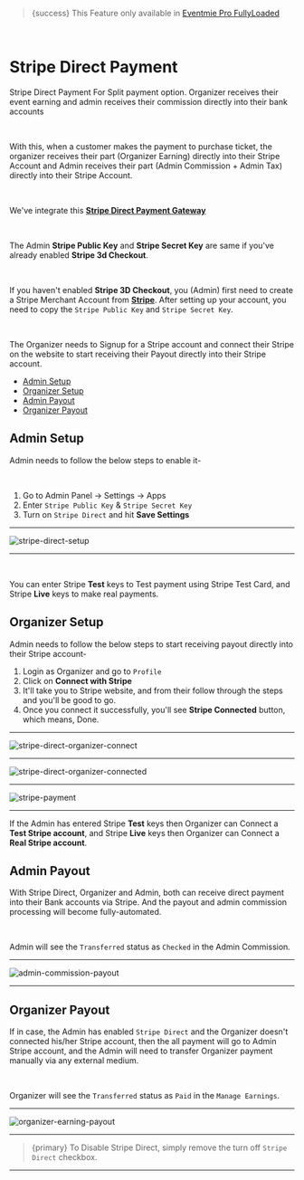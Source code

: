 > {success} This Feature only available in [Eventmie Pro FullyLoaded](https://classiebit.com/eventmie-pro-fullyloaded)

<br>

# Stripe Direct Payment

Stripe Direct Payment For Split payment option. Organizer receives their event earning and admin receives their commission directly into their bank accounts

<br>

With this, when a customer makes the payment to purchase ticket, the organizer receives their part (Organizer Earning) directly into their Stripe Account and Admin receives their part (Admin Commission + Admin Tax) directly into their Stripe Account.

<br>

We've integrate this **[Stripe Direct Payment Gateway](https://stripe.com/docs/connect/enable-payment-acceptance-guide?platform=web)**

<br>

The Admin **Stripe Public Key** and **Stripe Secret Key** are same if you've already enabled **Stripe 3d Checkout**.

<br>

If you haven't enabled **Stripe 3D Checkout**, you (Admin) first need to create a Stripe Merchant Account from **[Stripe](https://stripe.com)**. After setting up your account, you need to copy the `Stripe Public Key` and `Stripe Secret Key`.

<br>

The Organizer needs to Signup for a Stripe account and connect their Stripe on the website to start receiving their Payout directly into their Stripe account.

-   [Admin Setup](#admin-setup)
-   [Organizer Setup](#organizer-setup)
-   [Admin Payout](#admin-payout)
-   [Organizer Payout](#organizer-payout)

<a name="admin-setup"></a>

## Admin Setup

Admin needs to follow the below steps to enable it-

<br>

1. Go to Admin Panel -> Settings -> Apps
2. Enter `Stripe Public Key` & `Stripe Secret Key`
3. Turn on `Stripe Direct` and hit **Save Settings**

---

![stripe-direct-setup](https://eventmie-pro-docs.classiebit.com//images/v2/EventmieProFullyLoadedV2.0/PaymentGateways.png "stripe-direct-setup")

---

<br>

You can enter Stripe **Test** keys to Test payment using Stripe Test Card, and Stripe **Live** keys to make real payments.

<a name="organizer-setup"></a>

## Organizer Setup

Admin needs to follow the below steps to start receiving payout directly into their Stripe account-

1. Login as Organizer and go to `Profile`
2. Click on **Connect with Stripe**
3. It'll take you to Stripe website, and from their follow through the steps and you'll be good to go.
4. Once you connect it successfully, you'll see **Stripe Connected** button, which means, Done.

---

![stripe-direct-organizer-connect](https://eventmie-pro-docs.classiebit.com//images/v2/EventmieProFullyLoadedV2.0/stripe-direct-organizer-connectd.png "stripe-direct-organizer-connect")

---

![stripe-direct-organizer-connected](https://eventmie-pro-docs.classiebit.com//images/v2/EventmieProFullyLoadedV2.0/stripe-direct-organizer-connect.png "stripe-direct-organizer-connected")

---

![stripe-payment](https://eventmie-pro-docs.classiebit.com//images/v2/EventmieProFullyLoadedV2.0/stripe-payment.png "stripe-payment")

---

If the Admin has entered Stripe **Test** keys then Organizer can Connect a **Test Stripe account**, and Stripe **Live** keys then Organizer can Connect a **Real Stripe account**.

<a name="admin-payout"></a>

## Admin Payout

With Stripe Direct, Organizer and Admin, both can receive direct payment into their Bank accounts via Stripe. And the payout and admin commission processing will become fully-automated.

<br>

Admin will see the `Transferred` status as `Checked` in the Admin Commission.

---

![admin-commission-payout](https://eventmie-pro-docs.classiebit.com//images/v2/EventmieProFullyLoadedV2.0/admin-commission-payout.png "admin-commission-payout")

---

<a name="organizer-payout"></a>

## Organizer Payout

If in case, the Admin has enabled `Stripe Direct` and the Organizer doesn't connected his/her Stripe account, then the all payment will go to Admin Stripe account, and the Admin will need
to transfer Organizer payment manually via any external medium.

<br>

Organizer will see the `Transferred` status as `Paid` in the `Manage Earnings`.

---

![organizer-earning-payout](https://eventmie-pro-docs.classiebit.com//images/v2/EventmieProFullyLoadedV2.0/organizer-earning-payout.png "organizer-earning-payout")

---

> {primary} To Disable Stripe Direct, simply remove the turn off `Stripe Direct` checkbox.

---
